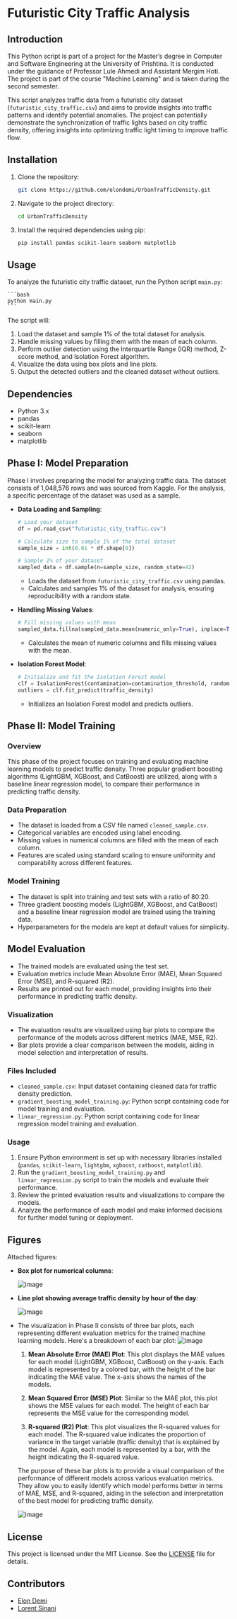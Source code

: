 # Futuristic City Traffic Analysis

## Introduction

This Python script is part of a project for the Master’s degree in Computer and Software Engineering at the University of Prishtina. It is conducted under the guidance of Professor Lule Ahmedi and Assistant Mergim Hoti. The project is part of the course "Machine Learning" and is taken during the second semester.

This script analyzes traffic data from a futuristic city dataset (`futuristic_city_traffic.csv`) and aims to provide insights into traffic patterns and identify potential anomalies. The project can potentially demonstrate the synchronization of traffic lights based on city traffic density, offering insights into optimizing traffic light timing to improve traffic flow.

## Installation

1. Clone the repository:

    ```bash
    git clone https://github.com/elondemi/UrbanTrafficDensity.git
    ```

2. Navigate to the project directory:

    ```bash
    cd UrbanTrafficDensity
    ```

3. Install the required dependencies using pip:

    ```bash
    pip install pandas scikit-learn seaborn matplotlib
    ```

## Usage

To analyze the futuristic city traffic dataset, run the Python script `main.py`:

    ```bash
    python main.py
    ```

The script will:

1. Load the dataset and sample 1% of the total dataset for analysis.
2. Handle missing values by filling them with the mean of each column.
3. Perform outlier detection using the Interquartile Range (IQR) method, Z-score method, and Isolation Forest algorithm.
4. Visualize the data using box plots and line plots.
5. Output the detected outliers and the cleaned dataset without outliers.

## Dependencies

- Python 3.x
- pandas
- scikit-learn
- seaborn
- matplotlib

## Phase I: Model Preparation

Phase I involves preparing the model for analyzing traffic data. The dataset consists of 1,048,576 rows and was sourced from Kaggle. For the analysis, a specific percentage of the dataset was used as a sample.

- **Data Loading and Sampling**:
    ```python
    # Load your dataset
    df = pd.read_csv("futuristic_city_traffic.csv")

    # Calculate size to sample 1% of the total dataset
    sample_size = int(0.01 * df.shape[0])

    # Sample 1% of your dataset
    sampled_data = df.sample(n=sample_size, random_state=42)
    ```

    - Loads the dataset from `futuristic_city_traffic.csv` using pandas.
    - Calculates and samples 1% of the dataset for analysis, ensuring reproducibility with a random state.

- **Handling Missing Values**:
    ```python
    # Fill missing values with mean
    sampled_data.fillna(sampled_data.mean(numeric_only=True), inplace=True)
    ```

    - Calculates the mean of numeric columns and fills missing values with the mean.

- **Isolation Forest Model**:
    ```python
    # Initialize and fit the Isolation Forest model
    clf = IsolationForest(contamination=contamination_threshold, random_state=42)
    outliers = clf.fit_predict(traffic_density)
    ```

    - Initializes an Isolation Forest model and predicts outliers.

## Phase II: Model Training

### Overview
This phase of the project focuses on training and evaluating machine learning models to predict traffic density. Three popular gradient boosting algorithms (LightGBM, XGBoost, and CatBoost) are utilized, along with a baseline linear regression model, to compare their performance in predicting traffic density.

### Data Preparation
- The dataset is loaded from a CSV file named `cleaned_sample.csv`.
- Categorical variables are encoded using label encoding.
- Missing values in numerical columns are filled with the mean of each column.
- Features are scaled using standard scaling to ensure uniformity and comparability across different features.

### Model Training
- The dataset is split into training and test sets with a ratio of 80:20.
- Three gradient boosting models (LightGBM, XGBoost, and CatBoost) and a baseline linear regression model are trained using the training data.
- Hyperparameters for the models are kept at default values for simplicity.

## Model Evaluation
- The trained models are evaluated using the test set.
- Evaluation metrics include Mean Absolute Error (MAE), Mean Squared Error (MSE), and R-squared (R2).
- Results are printed out for each model, providing insights into their performance in predicting traffic density.

### Visualization
- The evaluation results are visualized using bar plots to compare the performance of the models across different metrics (MAE, MSE, R2).
- Bar plots provide a clear comparison between the models, aiding in model selection and interpretation of results.

### Files Included
- `cleaned_sample.csv`: Input dataset containing cleaned data for traffic density prediction.
- `gradient_boosting_model_training.py`: Python script containing code for model training and evaluation.
- `linear_regression.py`: Python script containing code for linear regression model training and evaluation.

### Usage
1. Ensure Python environment is set up with necessary libraries installed (`pandas`, `scikit-learn`, `lightgbm`, `xgboost`, `catboost`, `matplotlib`).
2. Run the `gradient_boosting_model_training.py` and `linear_regression.py` script to train the models and evaluate their performance.
3. Review the printed evaluation results and visualizations to compare the models.
4. Analyze the performance of each model and make informed decisions for further model tuning or deployment.


## Figures

Attached figures:

- **Box plot for numerical columns**:

    ![image](https://github.com/elondemi/UrbanTrafficDensity/assets/66006296/488d9e62-c8fe-42b7-96a7-17ee688c8e3a)

- **Line plot showing average traffic density by hour of the day**:

    ![image](https://github.com/elondemi/UrbanTrafficDensity/assets/66006296/5ace6f37-9ab9-4f14-bf24-d48720f9ddb9)

- The visualization in Phase II consists of three bar plots, each representing different evaluation metrics for the trained machine learning models. Here's a breakdown of each bar plot:
    ![image](https://github.com/elondemi/UrbanTrafficDensity/assets/84631230/f0d2bfc8-7ebb-4d7c-a230-e64b7148e1fd)



    1. **Mean Absolute Error (MAE) Plot**: This plot displays the MAE values for each model (LightGBM, XGBoost, CatBoost) on the y-axis. Each model is represented by a colored bar, with the height of the bar indicating the MAE value. The x-axis shows the names of the           models.

    2. **Mean Squared Error (MSE) Plot**: Similar to the MAE plot, this plot shows the MSE values for each model. The height of each bar represents the MSE value for the corresponding model.

    3. **R-squared (R2) Plot**: This plot visualizes the R-squared values for each model. The R-squared value indicates the proportion of variance in the target variable (traffic density) that is explained by the model. Again, each model is represented by a bar, with         the height indicating the R-squared value.

    The purpose of these bar plots is to provide a visual comparison of the performance of different models across various evaluation metrics. They allow you to easily identify which model performs better in terms of MAE, MSE, and R-squared, aiding in the selection and     interpretation of the best model for predicting traffic density.

  ![image](https://github.com/elondemi/UrbanTrafficDensity/assets/84631230/224a02c9-21c1-471d-bbdf-e73e80a38782)


## License

This project is licensed under the MIT License. See the [LICENSE](LICENSE) file for details.

## Contributors

- [Elon Demi](https://github.com/elondemi)
- [Lorent Sinani](https://github.com/lorentsinani)
